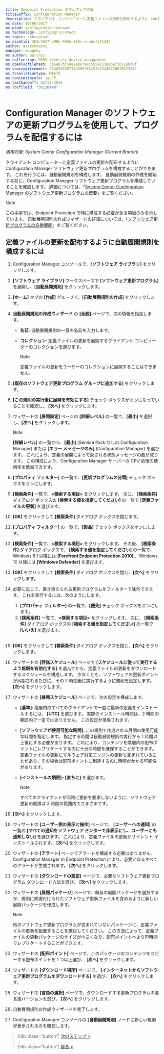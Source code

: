 ```yaml
---
title: Endpoint Protection のマルウェア定義
titleSuffix: Configuration Manager
description: クライアント コンピューターに定義ファイルの更新を配布するように Configuration Manager ソフトウェア更新プログラムを構成する方法について説明します。
ms.date: 10/06/2017
ms.prod: configuration-manager
ms.technology: configmgr-protect
ms.topic: conceptual
ms.assetid: 3b9c4027-a98b-406b-935c-ccabcfe713df
author: aczechowski
manager: dougeby
ms.author: aaroncz
ms.collection: M365-identity-device-management
ms.openlocfilehash: c16487bc59a7e067aac5554213e2be750729078f
ms.sourcegitcommit: 874d78f08714a509f61c52b154387268f5b73242
ms.translationtype: MTE75
ms.contentlocale: ja-JP
ms.lasthandoff: 02/12/2019
ms.locfileid: "56120148"
---
```

#  <a name="using-configuration-manager-software-updates-to-deliver-definition-updates"></a>Configuration Manager のソフトウェアの更新プログラムを使用して、プログラムを配信するには

*適用対象: System Center Configuration Manager (Current Branch)*


 クライアント コンピューターに定義ファイルの更新を配布するように Configuration Manager ソフトウェア更新プログラムを構成することができます。 これを行うには、自動展開規則を構成します。 自動展開規則の作成を開始する前に、Configuration Manager ソフトウェア更新プログラムを構成していることを確認します。 詳細については、「[System Center Configuration Manager のソフトウェア更新プログラムの概要](/sccm/sum/understand/software-updates-introduction)」をご覧ください。

> [!NOTE]
>  この手順では、Endpoint Protection で特に構成する必要がある項目のみを示しています。 自動展開規則の作成ウィザードの詳細については、「[ソフトウェア更新プログラムの自動展開](/sccm/sum/deploy-use/automatically-deploy-software-updates)」をご覧ください。

## <a name="to-configure-an-automatic-deployment-rule-to-deliver-definition-updates"></a>定義ファイルの更新を配布するように自動展開規則を構成するには

1. Configuration Manager コンソールで、**[ソフトウェア ライブラリ]** をクリックします。

2. **[ソフトウェア ライブラリ]** ワークスペースで **[ソフトウェア更新プログラム]** を展開し、**[自動展開規則]** をクリックします。

3. **[ホーム]** タブの **[作成]** グループで、**[自動展開規則の作成]** をクリックします。

4. **自動展開規則の作成ウィザード** の **[全般]** ページで、次の情報を指定します。

   -   **名前**: 自動展開規則の一意の名前を入力します。

   -   **コレクション**: 定義ファイルの更新を展開するクライアント コンピューターのコレクションを選びます。

       > [!NOTE]
       >  定義ファイルの更新をユーザーのコレクションに展開することはできません。

5. **[既存のソフトウェア更新プログラム グループに追加する]** をクリックします。

6. **[この規則の実行後に展開を有効にする]** チェック ボックスがオンになっていることを確認し、 **[次へ]** をクリックします。

7. ウィザードの **[展開設定]** ページの **[詳細レベル]** の一覧で、**[最小]** を選択し、**[次へ]** をクリックします。

   > [!NOTE]
   >  **[詳細レベル]** の一覧から、**[最小]** (Service Pack なしの Configuration Manager) または **[エラー メッセージのみ]** (Configuration Manager) を選びます。 これにより、定義の展開によって返される状態メッセージの数が減ります。 この構成により、Configuration Manager サーバーの CPU 処理の使用率を低減できます。

8. **[プロパティ フィルター]** の一覧で、**[更新プログラムの分類]** チェック ボックスをオンにします。

9. **[検索条件]** 一覧で、**<検索する項目\>** をクリックします。 次に、 **[検索条件]** ダイアログ ボックスの **[検索する値を指定してください]** の一覧で **[定義ファイルの更新]** を選びます。

10. **[OK]** をクリックして **[検索条件]** ダイアログ ボックスを閉じます。

11. **[プロパティ フィルター]** の一覧で、**[製品]** チェック ボックスをオンにします。

12. **[検索条件]** 一覧で、**<検索する項目\>** をクリックします。 その後、 **[検索条件]** ダイアログ ボックスで、 **[検索する値を指定してください]** の一覧で、Windows 8.1 以降には **[Forefront Endpoint Protection 2010]** 、Windows 10 以降には **[Windows Defender]** を選びます。

13. **[OK]** をクリックして **[検索条件]** ダイアログ ボックスを閉じ、**[次へ]** をクリックします。

14. 必要に応じて、置き換えられる更新プログラムをフィルターで除外できます。   これを実行するには、次のようにします。
    1.  **[プロパティ フィルター]** の一覧で、**[優先]** チェック ボックスをオンにします。
    2.  **[検索条件]** 一覧で、**<検索する項目\>** をクリックします。 次に、 **[検索条件]** ダイアログ ボックスの **[検索する値を指定してください]** の一覧で **[いいえ]** を選びます。  <br><br>

15. **[OK]** をクリックして **[検索条件]** ダイアログ ボックスを閉じ、**[次へ]** をクリックします。

16. ウィザードの **[評価スケジュール]** ページで **[スケジュールに従って実行するよう規則を有効化する]** を選んでから、定義ファイルの更新をダウンロードするスケジュールを構成します。 少なくとも、ソフトウェアの更新ポイントが同期されるたびに、その 2 時間後に実行するように規則を設定します。 **[次へ]** をクリックします。

17. ウィザードの **[展開スケジュール]** ページで、次の設定を構成します。

    -   **[基準]**: 階層内のすべてのクライアントで一度に最新の定義をインストールするには、 **[UTC]** を選びます。 実際のインストール時間は、2 時間の範囲内で一定ではありません。 この設定が推奨されます。

    -   **[ソフトウェアが使用可能な時間]**: この規則で作成される展開の使用可能な時間を指定します。 指定する時間は自動展開規則の実行から 1 時間以上後にする必要があります。 これにより、コンテンツを階層内の配布ポイントにレプリケートするのに十分な時間を確保することができます。 定義ファイルの更新にマルウェア対策エンジンの更新も含まれていることがあり、その場合は配布ポイントに到達するのに時間がかかる可能性があります。

    -   **[インストールの期限]**– **[直ちに]** を選びます。

        > [!NOTE]
        >  すべてのクライアントが同時に更新を要求しないように、ソフトウェア更新の期限は 2 時間の範囲内でさまざまです。

18. **[次へ]** をクリックします。

19. ウィザードの **[ユーザー側の表示と操作]** ページで、 **[ユーザーへの通知]** の一覧の **[すべての通知をソフトウェア センターで非表示にし、ユーザーにも通知しない]** を選びます。   これにより、定義ファイルの更新がサイレント インストールされます。 **[次へ]** をクリックします。

20. ウィザードの **[アラート]** ページでアラートを構成する必要はありません。 Configuration Manager の Endpoint Protection により、必要となるすべてのアラートが生成されます。 **[次へ]** をクリックします。

21. ウィザードの **[ダウンロードの設定]** ページで、必要なソフトウェア更新プログラム ダウンロード方法を選び、 **[次へ]** をクリックします。

22. ウィザードの **[展開パッケージ]** ページで、既存の展開パッケージを選択するか、規則に関連付けられたソフトウェア更新ファイルを含めるように新しい展開パッケージを作成します。

    > [!NOTE]
    >  他のソフトウェア更新プログラムが含まれていないパッケージに、定義ファイルの更新を配置することを検討してください。 この方法によって、定義ファイルの更新パッケージのサイズが小さくなり、配布ポイントへより短時間でレプリケートすることができます。

23. ウィザードの **[配布ポイント]** ページで、このパッケージのコンテンツをコピーする配布ポイントを 1 つ以上選び、 **[次へ]** をクリックします。

24. ウィザードの **[ダウンロード場所]** ページで、 **[インターネットからソフトウェア更新プログラムをダウンロードする]** を選び、 **[次へ]** をクリックします。

25. ウィザードの **[言語の選択]** ページで、ダウンロードする更新プログラムの各言語バージョンを選び、 **[次へ]** をクリックします。

26. 自動展開規則の作成ウィザードを完了します。

27. Configuration Manager コンソールの **[自動展開規則]** ノードに新しい規則が表示されるのを確認します。


> [!div class="button"]
> [次のステップ >](endpoint-antimalware-policies.md)
> 
> [!div class="button"]
> [戻る >](endpoint-configure-alerts.md)
